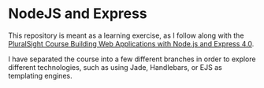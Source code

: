 # NodeJS and Express

This repository is meant as a learning exercise, as I follow along with the
[PluralSight Course Building Web Applications with Node.js and Express 4.0][1].

I have separated the course into a few different branches in order to explore
different technologies, such as using Jade, Handlebars, or EJS as templating
engines.

[1]: https://app.pluralsight.com/library/courses/nodejs-express-web-applications/table-of-contents
